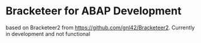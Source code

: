# Bracketeer for ABAP Development
based on Bracketeer2 from https://github.com/gnl42/Bracketeer2.
Currently in development and not functional
